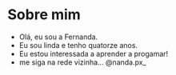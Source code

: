 # Sobre mim
- Olá, eu sou a Fernanda.
- Eu sou linda e tenho quatorze anos.
- Eu estou interessada a aprender a progamar!
- me siga na rede vizinha... @nanda.px_
